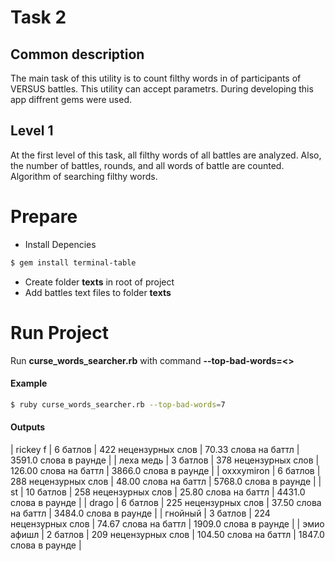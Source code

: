 # Task 2
## Common description
The main task of this utility is to count 
filthy words in of participants of VERSUS battles. This utility can accept parametrs. During developing this app diffrent gems were used.
## Level 1
At the first level of this task, all filthy words of all battles are analyzed. Also, the number of battles, rounds, and all words of battle are counted. Algorithm of searching filthy words.

# Prepare

  - Install Depencies
  ```sh
$ gem install terminal-table
```
  - Create folder **texts** in root of project 
  - Add battles text files to folder **texts**
 
# Run Project

Run **curse_words_searcher.rb** with command **--top-bad-words=<<number>>**

#### Example

  ```sh
$ ruby curse_words_searcher.rb --top-bad-words=7
```
#### Outputs

| rickey f   | 6 батлов  | 422 нецензурных слов | 70.33 слова на баттл  | 3591.0 слова в раунде |
| леха медь  | 3 батлов  | 378 нецензурных слов | 126.00 слова на баттл | 3866.0 слова в раунде |
| oxxxymiron | 6 батлов  | 288 нецензурных слов | 48.00 слова на баттл  | 5768.0 слова в раунде |
| st         | 10 батлов | 258 нецензурных слов | 25.80 слова на баттл  | 4431.0 слова в раунде |
| drago      | 6 батлов  | 225 нецензурных слов | 37.50 слова на баттл  | 3484.0 слова в раунде |
| гнойный    | 3 батлов  | 224 нецензурных слов | 74.67 слова на баттл  | 1909.0 слова в раунде |
| эмио афишл | 2 батлов  | 209 нецензурных слов | 104.50 слова на баттл | 1847.0 слова в раунде |

